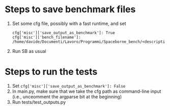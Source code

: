 
# Steps to save benchmark files

1. Set some cfg file, possibly with a fast runtime, and set

    ````[Python]
    cfg['misc']['save_output_as_benchmark']: True
    cfg['misc']['bench_filename']: /home/davide/Documenti/Lavoro/Programmi/Spaceborne_bench/<descriptive_name> 
    ````

2. Run SB as usual

# Steps to run the tests

1. Set `cfg['misc']['save_output_as_benchmark']: False`
2. In main.py, make sure that we take the cfg path as command-line input (i.e., unceomment the argparse bit at the beginning)
3. Run tests/test_outputs.py

